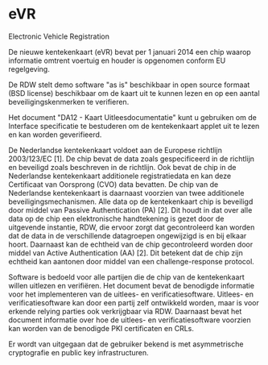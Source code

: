 eVR
===

Electronic Vehicle Registration

De nieuwe kentekenkaart (eVR) bevat per 1 januari 2014 een chip waarop informatie omtrent voertuig en houder is opgenomen conform EU regelgeving. 

De RDW stelt demo software "as is"  beschikbaar in open source formaat (BSD license) beschikbaar om de kaart uit te kunnen lezen en op een aantal beveiligingskenmerken te verifieren.

Het document "DA12 - Kaart Uitleesdocumentatie" kunt u gebruiken om de Interface specificatie te bestuderen om de kentekenkaart applet uit te lezen en kan worden geverifieerd.
 
De Nederlandse kentekenkaart voldoet aan de Europese richtlijn 2003/123/EC [1]. De chip bevat de data zoals gespecificeerd in de richtlijn en beveiligd zoals beschreven in de richtlijn. Ook bevat de chip in de Nederlandse kentekenkaart additionele registratiedata en kan deze Certificaat van Oorsprong (CVO) data bevatten. De chip van de Nederlandse kentekenkaart is daarnaast voorzien van twee additionele beveiligingsmechanismen. Alle data op de kentekenkaart chip is beveiligd door middel van Passive Authentication (PA) [2]. Dit houdt in dat over alle data op de chip een elektronische handtekening is gezet door de uitgevende instantie, RDW, die ervoor zorgt dat gecontroleerd kan worden dat de data in de verschillende datagroepen ongewijzigd is en bij elkaar hoort. Daarnaast kan de echtheid van de chip gecontroleerd worden door middel van Active Authentication (AA) [2]. Dit betekent dat de chip zijn echtheid kan aantonen door middel van een challenge-response protocol. 

Software is bedoeld voor alle partijen die de chip van de kentekenkaart willen uitlezen en verifiëren. Het document bevat de benodigde informatie voor het implementeren van de uitlees- en verificatiesoftware. Uitlees- en verificatiesoftware kan door een partij zelf ontwikkeld worden, maar is voor erkende relying parties ook verkrijgbaar via RDW. Daarnaast bevat het document informatie over hoe de uitlees- en verificatiesoftware voorzien kan worden van de benodigde PKI certificaten en CRLs. 

Er wordt van uitgegaan dat de gebruiker bekend is met asymmetrische cryptografie en public key infrastructuren.

